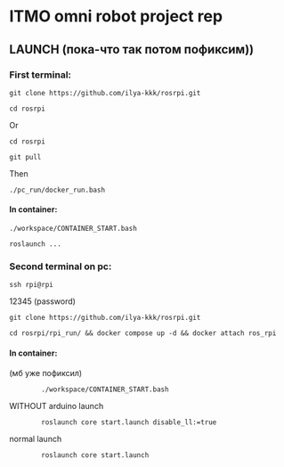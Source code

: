 # ITMO omni robot project rep

## LAUNCH  (пока-что так потом пофиксим))

### First terminal: 
```
git clone https://github.com/ilya-kkk/rosrpi.git
```
```
cd rosrpi
```
  Or 
```
cd rosrpi
```
```
git pull
```
Then
```
./pc_run/docker_run.bash 
```

 #### In container:
 ```
 ./workspace/CONTAINER_START.bash 
```
```
roslaunch ...
```

### Second terminal on pc:
```
ssh rpi@rpi
```
  12345 (password)

```
git clone https://github.com/ilya-kkk/rosrpi.git
```
```
cd rosrpi/rpi_run/ && docker compose up -d && docker attach ros_rpi
```

  #### In container:
(мб уже пофиксил)
```
        ./workspace/CONTAINER_START.bash 
```
WITHOUT arduino launch 
```
        roslaunch core start.launch disable_ll:=true
```
normal launch
```
        roslaunch core start.launch 
```

